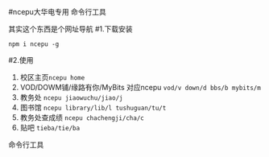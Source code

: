 #ncepu大华电专用 命令行工具

其实这个东西是个网址导航
#1.下载安装
```
npm i ncepu -g
```

#2.使用
1. 校区主页`ncepu home`
2. VOD/DOWM铺/缘路有你/MyBits 对应ncepu `vod/v down/d bbs/b mybits/m`
3. 教务处 `ncepu jiaowuchu/jiao/j`
4. 图书馆 `ncepu library/lib/l tushuguan/tu/t`
5. 教务处查成绩 `ncepu chachengji/cha/c`
6. 贴吧 `tieba/tie/ba`

命令行工具